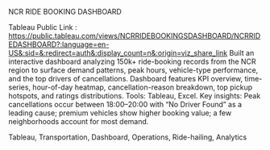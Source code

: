 NCR RIDE BOOKING DASHBOARD

Tableau Public Link : https://public.tableau.com/views/NCRRIDEBOOKINGSDASHBOARD/NCRRIDEDASHBOARD?:language=en-US&:sid=&:redirect=auth&:display_count=n&:origin=viz_share_link
Built an interactive dashboard analyzing 150k+ ride-booking records from the NCR region to surface demand patterns, peak hours, vehicle-type performance, and the top drivers of cancellations. Dashboard features KPI overview, time-series, hour-of-day heatmap, cancellation-reason breakdown, top pickup hotspots, and ratings distributions. Tools: Tableau, Excel.
Key insights: Peak cancellations occur between 18:00–20:00 with “No Driver Found” as a leading cause; premium vehicles show higher booking value; a few neighborhoods account for most demand.

Tableau, Transportation, Dashboard, Operations, Ride-hailing, Analytics
